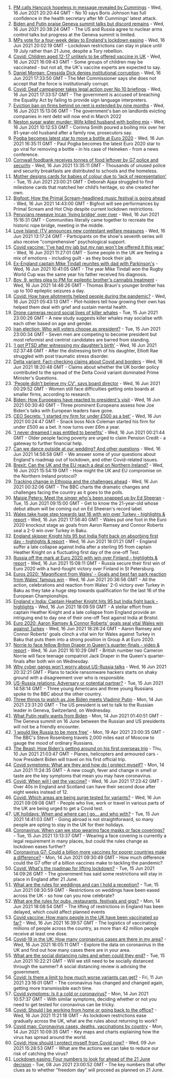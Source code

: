 1. [PM calls Hancock hopeless in message revealed by Cummings](https://www.bbc.co.uk/news/uk-politics-57498845) - Wed, 16 Jun 2021 20:20:44 GMT - No 10 says Boris Johnson has full confidence in the health secretary after Mr Cummings' latest attack.
2. [Biden and Putin praise Geneva summit talks but discord remains](https://www.bbc.co.uk/news/world-europe-57504755) - Wed, 16 Jun 2021 20:38:24 GMT - The US and Russia agree to nuclear arms control talks but progress at the Geneva summit is limited.
3. [MPs vote for a four-week delay to England's lockdown easing](https://www.bbc.co.uk/news/uk-politics-57486224) - Wed, 16 Jun 2021 20:02:19 GMT - Lockdown restrictions can stay in place until 19 July rather than 21 June, despite a Tory rebellion.
4. [Covid: Children aged 12-17 unlikely to be offered vaccine in UK](https://www.bbc.co.uk/news/health-57496074) - Wed, 16 Jun 2021 16:09:43 GMT - Some groups of children may be vaccinated - but not all, the UK's vaccine experts are expected to say.
5. [Daniel Morgan: Cressida Dick denies institutional corruption](https://www.bbc.co.uk/news/uk-england-london-57497384) - Wed, 16 Jun 2021 17:33:50 GMT - The Met Commissioner says she does not accept that the force is institutionally corrupt.
6. [Covid: Deaf campaigner takes legal action over No 10 briefings](https://www.bbc.co.uk/news/uk-57496730) - Wed, 16 Jun 2021 17:33:57 GMT - The government is accused of breaching the Equality Act by failing to provide sign language interpreters.
7. [Eviction ban on firms behind on rent is extended by nine months](https://www.bbc.co.uk/news/business-57501108) - Wed, 16 Jun 2021 15:13:06 GMT - The government's ban on landlords evicting companies in rent debt will now end in March 2022
8. [Neston sugar water murder: Wife killed husband with boiling mix](https://www.bbc.co.uk/news/uk-england-merseyside-57496373) - Wed, 16 Jun 2021 10:12:53 GMT - Corinna Smith poured a boiling mix over her 81-year-old husband after a family row, prosecutors say.
9. [Pogba becomes latest star to move a bottle at Euro 2020](https://www.bbc.co.uk/sport/football/57501651) - Wed, 16 Jun 2021 16:35:11 GMT - Paul Pogba becomes the latest Euro 2020 star to go viral for removing a bottle - in his case of Heineken - from a news conference.
10. [Cornwall foodbank receives tonnes of food leftover by G7 police and security](https://www.bbc.co.uk/news/uk-england-cornwall-57496147) - Wed, 16 Jun 2021 13:35:11 GMT - Thousands of unused police and security breakfasts are distributed to schools and the homeless.
11. [Mother designs cards for babies of colour due to 'lack of representation'](https://www.bbc.co.uk/news/uk-england-london-57444540) - Tue, 15 Jun 2021 23:00:21 GMT - Deborah Ajaja struggled to find milestone cards that matched her child’s heritage, so she created her own.
12. [Bigfoot: How the Primal Scream-headlined music festival is going ahead](https://www.bbc.co.uk/news/entertainment-arts-57497825) - Wed, 16 Jun 2021 14:43:00 GMT - Bigfoot will see performances by Primal Scream and Hot Chip despite current lockdown restrictions.
13. [Peruvians reweave Incan 'living bridge' over river](https://www.bbc.co.uk/news/world-latin-america-57494539) - Wed, 16 Jun 2021 15:16:31 GMT - Communities literally came together to recreate the historic rope bridge, meeting in the middle.
14. [Love Island: ITV announces new contestant welfare measures](https://www.bbc.co.uk/news/entertainment-arts-57497245) - Wed, 16 Jun 2021 13:17:24 GMT - Participants on the show's seventh series will also receive "comprehensive" psychological support.
15. [Covid vaccine: 'I've had my jab but my nan won't be offered it this year'](https://www.bbc.co.uk/news/newsbeat-57390412) - Wed, 16 Jun 2021 11:27:01 GMT - Some people in the UK are feeling a mix of emotions - including guilt - as they book their jab.
16. [Ex-England captain Mike Tindall reunites with dad with Parkinson's](https://www.bbc.co.uk/news/uk-57497606) - Wed, 16 Jun 2021 10:41:05 GMT - The year Mike Tindall won the Rugby World Cup was the same year his father received his diagnosis.
17. [Boy, 9, writes plea to PM for epileptic brother's cannabis treatment](https://www.bbc.co.uk/news/uk-england-merseyside-57494694) - Wed, 16 Jun 2021 14:46:26 GMT - Thomas Braun's younger brother has up to 100 epileptic seizures a day.
18. [Covid: How have allotments helped people during the pandemic?](https://www.bbc.co.uk/news/uk-england-essex-57438179) - Wed, 16 Jun 2021 05:43:13 GMT - Plot-holders tell how growing their own has helped them deal with grief and sustain mental health.
19. [Drone cameras record social lives of killer whales](https://www.bbc.co.uk/news/science-environment-57486901) - Tue, 15 Jun 2021 23:00:26 GMT - A new study suggests killer whales may socialise with each other based on age and gender.
20. [Iran election: Who will voters choose as president?](https://www.bbc.co.uk/news/world-middle-east-57489539) - Tue, 15 Jun 2021 23:00:34 GMT - Seven men are competing to become president but most reformist and centrist candidates are barred from standing.
21. [‘I got PTSD after witnessing my daughter’s birth’](https://www.bbc.co.uk/news/stories-57442294) - Wed, 16 Jun 2021 02:37:48 GMT - After the distressing birth of his daughter, Elliott Rae struggled with post traumatic stress disorder.
22. [Delta variant: Fact-checking claims about Covid and borders](https://www.bbc.co.uk/news/57500637) - Wed, 16 Jun 2021 18:20:48 GMT - Claims about whether the UK border policy contributed to the spread of the Delta Covid variant dominated Prime Minister's Questions.
23. ['People didn't believe my CV', says board director](https://www.bbc.co.uk/news/business-57486592) - Wed, 16 Jun 2021 00:29:52 GMT - Women still face difficulties getting onto boards at smaller firms, according to research.
24. [Biden: How Europeans have reacted to president's visit](https://www.bbc.co.uk/news/world-europe-57489588) - Wed, 16 Jun 2021 00:30:40 GMT - Three prominent Europeans assess how Joe Biden's talks with European leaders have gone.
25. [CEO Secrets: 'I started my firm for under £500 as a bet'](https://www.bbc.co.uk/news/business-57470671) - Wed, 16 Jun 2021 00:24:47 GMT - Snack boss Nick Coleman started his firm for under £500 as a bet. It now turns over £6m a year.
26. ['I never dreamed I was entitled to benefits'](https://www.bbc.co.uk/news/business-57484790) - Wed, 16 Jun 2021 00:21:44 GMT - Older people facing poverty are urged to claim Pension Credit - a gateway to further financial help.
27. [Can we dance outside at our wedding? And other questions](https://www.bbc.co.uk/news/world-asia-china-51176409) - Wed, 16 Jun 2021 14:56:58 GMT - We answer some of your questions about England's roadmap out of lockdown, and other Covid-related issues.
28. [Brexit: Can the UK and the EU reach a deal on Northern Ireland?](https://www.bbc.co.uk/news/57475591) - Wed, 16 Jun 2021 15:54:19 GMT - How might the UK and EU compromise on the Northern Ireland protocol?
29. [Tracking change in Ethiopia and the challenges ahead](https://www.bbc.co.uk/news/world-africa-57428039) - Wed, 16 Jun 2021 00:32:06 GMT - The BBC charts the dramatic changes and challenges facing the country as it goes to the polls.
30. [Maisie Peters: Meet the singer who's been snapped up by Ed Sheeran](https://www.bbc.co.uk/news/entertainment-arts-57468169) - Tue, 15 Jun 2021 09:15:00 GMT - Get to know the 21-year-old whose debut album will be coming out on Ed Sheeran's record label.
31. [Wales take huge step towards last 16 with win over Turkey - highlights & report](https://www.bbc.co.uk/sport/football/51197554) - Wed, 16 Jun 2021 17:56:40 GMT - Wales put one foot in the Euro 2020 knockout stage as goals from Aaron Ramsey and Connor Roberts seal a 2-0 win over Turkey in Baku.
32. [England skipper Knight hits 95 but India fight back on absorbing first day - highlights & report](https://www.bbc.co.uk/sport/cricket/57500917) - Wed, 16 Jun 2021 18:01:21 GMT - England suffer a late collapse against India after a sterling 95 from captain Heather Knight on a fluctuating first day of the one-off Test.
33. [Russia off the mark at Euro 2020 with win over Finland - highlights & report](https://www.bbc.co.uk/sport/football/51197547) - Wed, 16 Jun 2021 15:08:11 GMT - Russia secure their first win of Euro 2020 with a hard-fought victory over Finland in St Petersburg.
34. [Euros 2020: 'Magnificent from Wales' - Goals and best fan park reaction from Wales' famous win](https://www.bbc.co.uk/sport/av/football/57506498) - Wed, 16 Jun 2021 20:36:56 GMT - All the action, celebrations and reaction from Wales' 2-0 victory over Turkey in Baku as they take a huge step towards qualification for the last 16 of the European Championships.
35. [England v India: Captain Heather Knight hits 95 but India fight back - highlights](https://www.bbc.co.uk/sport/av/cricket/57498062) - Wed, 16 Jun 2021 18:09:59 GMT - A stellar effort from captain Heather Knight and a late collapse from England provide an intriguing end to day one of their one-off Test against India at Bristol.
36. [Euro 2020: Aaron Ramsey & Connor Roberts' goals seal vital Wales win against Turkey](https://www.bbc.co.uk/sport/av/football/57505468) - Wed, 16 Jun 2021 18:26:24 GMT - Aaron Ramsey and Connor Roberts' goals clinch a vital win for Wales against Turkey in Baku that puts them into a strong position in Group A at Euro 2020.
37. [Norrie to face fellow Briton Draper in Queen's quarter-finals - video & report](https://www.bbc.co.uk/sport/tennis/57499482) - Wed, 16 Jun 2021 16:10:29 GMT - British number two Cameron Norrie will face teenage compatriot Jack Draper in the Queen's quarter-finals after both win on Wednesday.
38. [Why cyber gangs won't worry about US-Russia talks](https://www.bbc.co.uk/digihub/technology-57505076) - Wed, 16 Jun 2021 20:32:21 GMT - Plans to tackle ransomware hackers starts on shaky ground with a disagreement over who is responsible.
39. [US-Russia relations: Adversary or potential partner?](https://www.bbc.co.uk/news/world-us-canada-57421275) - Tue, 15 Jun 2021 14:58:14 GMT - Three young Americans and three young Russians spoke to the BBC about the other country.
40. [Three things to watch as Joe Biden meets Vladimir Putin](https://www.bbc.co.uk/news/world-us-canada-57427057) - Mon, 14 Jun 2021 23:31:20 GMT - The US president is set to talk to the Russian leader in Geneva, Switzerland, on Wednesday.
41. [What Putin really wants from Biden](https://www.bbc.co.uk/news/world-europe-57427055) - Mon, 14 Jun 2021 01:40:51 GMT - The Geneva summit on 16 June between the Russian and US presidents will not be a friendly encounter.
42. ['I would like Russia to be more free'](https://www.bbc.co.uk/news/world-europe-56808468) - Mon, 19 Apr 2021 23:00:35 GMT - The BBC's Steve Rosenberg travels 2,000 miles east of Moscow to gauge the mood of ordinary Russians.
43. [The Beast: How Biden's getting around on his first overseas trip](https://www.bbc.co.uk/news/world-us-canada-57424507) - Thu, 10 Jun 2021 21:03:47 GMT - Planes, helicopters and armoured cars - how President Biden will travel on his first official trip.
44. [Covid symptoms: What are they and how do I protect myself?](https://www.bbc.co.uk/news/health-51048366) - Mon, 14 Jun 2021 11:24:35 GMT - A new cough, fever and change in smell or taste are the key symptoms that mean you may have coronavirus.
45. [Covid: When will I get the vaccine?](https://www.bbc.co.uk/news/health-55045639) - Wed, 16 Jun 2021 17:23:42 GMT - Over 40s in England and Scotland can have their second dose after eight weeks instead of 12.
46. [Covid: Which areas are being surge tested for variants?](https://www.bbc.co.uk/news/explainers-54872039) - Wed, 16 Jun 2021 09:09:08 GMT - People who live, work or travel in various parts of the UK are being urged to get a Covid test.
47. [UK holidays: When and where can I go... and who with?](https://www.bbc.co.uk/news/explainers-52646738) - Tue, 15 Jun 2021 14:41:03 GMT - Going abroad is not straightforward, so many people are opting to stay in the UK for their holidays.
48. [Coronavirus: When can we stop wearing face masks or face coverings?](https://www.bbc.co.uk/news/health-51205344) - Tue, 15 Jun 2021 13:13:37 GMT - Wearing a face covering is currently a legal requirement in many places, but could the rules change as lockdown eases further?
49. [Coronavirus G7: Could a billion more vaccines for poorer countries make a difference?](https://www.bbc.co.uk/news/57427877) - Mon, 14 Jun 2021 09:30:49 GMT - How much difference could the G7 offer of a billion vaccines make to tackling the pandemic?
50. [Covid: What's the roadmap for lifting lockdown?](https://www.bbc.co.uk/news/explainers-52530518) - Tue, 15 Jun 2021 14:09:26 GMT - The government has said some restrictions will stay in place in England after 21 June.
51. [What are the rules for weddings and can I hold a reception?](https://www.bbc.co.uk/news/explainers-52811509) - Tue, 15 Jun 2021 08:30:59 GMT - Restrictions on weddings have been eased across the UK - so how can you now celebrate?
52. [What are the rules for pubs, restaurants, festivals and gigs?](https://www.bbc.co.uk/news/business-52977388) - Mon, 14 Jun 2021 18:08:54 GMT - The lifting of restrictions in England has been delayed, which could affect planned events
53. [Covid vaccine: How many people in the UK have been vaccinated so far?](https://www.bbc.co.uk/news/health-55274833) - Wed, 16 Jun 2021 16:39:57 GMT - The logistics of vaccinating millions of people across the country, as more than 42 million people receive at least one dose.
54. [Covid-19 in the UK: How many coronavirus cases are there in my area?](https://www.bbc.co.uk/news/uk-51768274) - Wed, 16 Jun 2021 16:05:11 GMT - Explore the data on coronavirus in the UK and find out how many cases there are in your area.
55. [What are the social distancing rules and when could they end?](https://www.bbc.co.uk/news/uk-51506729) - Tue, 15 Jun 2021 10:22:21 GMT - Will we still need to be socially distanced through the summer? A social distancing review is advising the government.
56. [Covid: Is there a limit to how much worse variants can get?](https://www.bbc.co.uk/news/health-57431420) - Fri, 11 Jun 2021 23:16:01 GMT - The coronavirus has changed and changed again, getting more transmissible each time.
57. [Covid symptoms: Is it a cold or coronavirus?](https://www.bbc.co.uk/news/health-54145299) - Mon, 14 Jun 2021 10:57:37 GMT - With similar symptoms, deciding whether or not you need to get tested for coronavirus can be tricky.
58. [Covid: Should I be working from home or going back to the office?](https://www.bbc.co.uk/news/business-52567567) - Wed, 16 Jun 2021 11:21:18 GMT - As lockdown restrictions ease gradually across the UK, what are the rules about returning to work?
59. [Covid map: Coronavirus cases, deaths, vaccinations by country](https://www.bbc.co.uk/news/world-51235105) - Mon, 14 Jun 2021 10:09:35 GMT - Key maps and charts explaining how the virus has spread around the world.
60. [Covid: How should I protect myself from Covid now?](https://www.bbc.co.uk/news/health-57087517) - Wed, 09 Jun 2021 15:28:53 GMT - What are the actions we can take to reduce our risk of catching the virus?
61. [Lockdown easing: Four numbers to look for ahead of the 21 June decision](https://www.bbc.co.uk/news/57403888) - Tue, 08 Jun 2021 23:00:52 GMT - The key numbers that offer clues as to whether "freedom day" will proceed as planned on 21 June.
